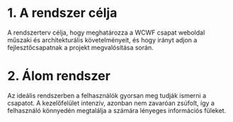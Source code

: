 # 1. A rendszer célja
A rendszerterv célja, hogy meghatározza a WCWF csapat weboldal műszaki és architekturális követelményeit, és hogy irányt adjon a fejlesztőcsapatnak a projekt megvalósítása során.

# 2. Álom rendszer
Az ideális rendszerben a felhasználók gyorsan meg tudják ismerni a csapatot. A kezelőfelület intenzív, azonban nem zavaróan zsúfolt, így a felhasználó könnyedén megtalálja a számára lényeges információs füleket.